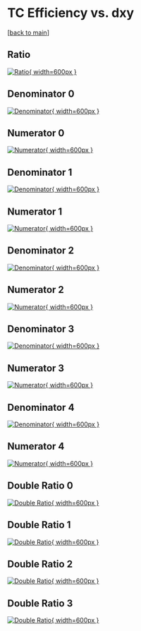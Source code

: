 # TC Efficiency vs. dxy

[[back to main](./)]



## Ratio

[![Ratio](../mtv/var/TC_xtr_13_0_eff_dxy.png){ width=600px }](../mtv/var/TC_xtr_13_0_eff_dxy.pdf)

## Denominator 0

[![Denominator](../mtv/den/TC_xtr_13_0_eff_dxy_den0.png){ width=600px }](../mtv/den/TC_xtr_13_0_eff_dxy_den0.pdf)

## Numerator 0

[![Numerator](../mtv/num/TC_xtr_13_0_eff_dxy_num0.png){ width=600px }](../mtv/num/TC_xtr_13_0_eff_dxy_num0.pdf)

## Denominator 1

[![Denominator](../mtv/den/TC_xtr_13_0_eff_dxy_den1.png){ width=600px }](../mtv/den/TC_xtr_13_0_eff_dxy_den1.pdf)

## Numerator 1

[![Numerator](../mtv/num/TC_xtr_13_0_eff_dxy_num1.png){ width=600px }](../mtv/num/TC_xtr_13_0_eff_dxy_num1.pdf)

## Denominator 2

[![Denominator](../mtv/den/TC_xtr_13_0_eff_dxy_den2.png){ width=600px }](../mtv/den/TC_xtr_13_0_eff_dxy_den2.pdf)

## Numerator 2

[![Numerator](../mtv/num/TC_xtr_13_0_eff_dxy_num2.png){ width=600px }](../mtv/num/TC_xtr_13_0_eff_dxy_num2.pdf)

## Denominator 3

[![Denominator](../mtv/den/TC_xtr_13_0_eff_dxy_den3.png){ width=600px }](../mtv/den/TC_xtr_13_0_eff_dxy_den3.pdf)

## Numerator 3

[![Numerator](../mtv/num/TC_xtr_13_0_eff_dxy_num3.png){ width=600px }](../mtv/num/TC_xtr_13_0_eff_dxy_num3.pdf)

## Denominator 4

[![Denominator](../mtv/den/TC_xtr_13_0_eff_dxy_den4.png){ width=600px }](../mtv/den/TC_xtr_13_0_eff_dxy_den4.pdf)

## Numerator 4

[![Numerator](../mtv/num/TC_xtr_13_0_eff_dxy_num4.png){ width=600px }](../mtv/num/TC_xtr_13_0_eff_dxy_num4.pdf)

## Double Ratio 0

[![Double Ratio](../mtv/ratio/TC_xtr_13_0_eff_dxy_ratio0.png){ width=600px }](../mtv/ratio/TC_xtr_13_0_eff_dxy_ratio0.pdf)

## Double Ratio 1

[![Double Ratio](../mtv/ratio/TC_xtr_13_0_eff_dxy_ratio1.png){ width=600px }](../mtv/ratio/TC_xtr_13_0_eff_dxy_ratio1.pdf)

## Double Ratio 2

[![Double Ratio](../mtv/ratio/TC_xtr_13_0_eff_dxy_ratio2.png){ width=600px }](../mtv/ratio/TC_xtr_13_0_eff_dxy_ratio2.pdf)

## Double Ratio 3

[![Double Ratio](../mtv/ratio/TC_xtr_13_0_eff_dxy_ratio3.png){ width=600px }](../mtv/ratio/TC_xtr_13_0_eff_dxy_ratio3.pdf)

